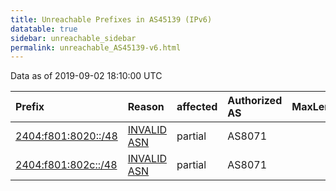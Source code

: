 ```yaml
---
title: Unreachable Prefixes in AS45139 (IPv6)
datatable: true
sidebar: unreachable_sidebar
permalink: unreachable_AS45139-v6.html
---
```


Data as of 2019-09-02 18:10:00 UTC


<div class="datatable-begin"></div>

| Prefix                                                           | Reason                                                                                                     | affected   | Authorized AS   |   MaxLength | Anchor                                       |   unreachable /48s |
|:-----------------------------------------------------------------|:-----------------------------------------------------------------------------------------------------------|:-----------|:----------------|------------:|:---------------------------------------------|-------------------:|
| [2404:f801:8020::/48](https://stat.ripe.net/2404:f801:8020::/48) | [INVALID ASN](https://rpki-validator.ripe.net/announcement-preview?asn=AS45139&prefix=2404:f801:8020::/48) | partial    | AS8071          |          32 | [APNIC](unreachable_APNIC_RPKI_Root-v6.html) |                  1 |
| [2404:f801:802c::/48](https://stat.ripe.net/2404:f801:802c::/48) | [INVALID ASN](https://rpki-validator.ripe.net/announcement-preview?asn=AS45139&prefix=2404:f801:802c::/48) | partial    | AS8071          |          32 | [APNIC](unreachable_APNIC_RPKI_Root-v6.html) |                  1 |

<div class="datatable-end"></div>